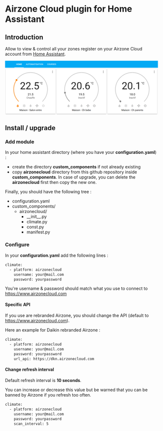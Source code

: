 # Airzone Cloud plugin for Home Assistant

## Introduction

Allow to view & control all your zones register on your Airzone Cloud account from [Home Assistant](https://www.home-assistant.io/).

![Screenshot](screenshot.png)

## Install / upgrade

### Add module

In your home assistant directory (where you have your **configuration.yaml**) :

* create the directory **custom_components** if not already existing
* copy **airzonecloud** directory from this github repository inside **custom_components**. In case of upgrade, you can delete the **airzonecloud** first then copy the new one.

Finally, you should have the following tree :

* configuration.yaml
* custom_components/
  * airzonecloud/
    * \_\_init__.py
    * climate.py
    * const.py
    * manifest.py

### Configure

In your **configuration.yaml** add the following lines :

```
climate:
  - platform: airzonecloud
    username: your@mail.com
    password: yourpassword
```

You're username & password should match what you use to connect to https://www.airzonecloud.com

#### Specific API

If you use are rebranded Airzone, you should change the API (default to https://www.airzonecloud.com).

Here an example for Daikin rebranded Airzone :

```
climate:
  - platform: airzonecloud
    username: your@mail.com
    password: yourpassword
    url_api: https://dkn.airzonecloud.com
```

#### Change refresh interval

Default refresh interval is **10 seconds**.

You can increase or decrease this value but be warned that you can be banned by Airzone if you refresh too often.

```
climate:
  - platform: airzonecloud
    username: your@mail.com
    password: yourpassword
    scan_interval: 5
```